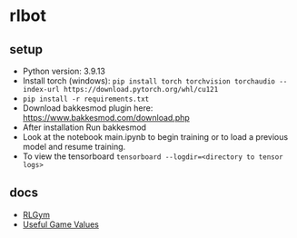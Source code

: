 # rlbot

## setup

- Python version: 3.9.13
- Install torch (windows): `pip install torch torchvision torchaudio --index-url https://download.pytorch.org/whl/cu121`
- `pip install -r requirements.txt`
- Download bakkesmod plugin here: https://www.bakkesmod.com/download.php
- After installation Run bakkesmod
- Look at the notebook main.ipynb to begin training or to load a previous model and resume training.
- To view the tensorboard `tensorboard --logdir=<directory to tensor logs>`

## docs

- [RLGym](https://rlgym.org/docs-page.html)
- [Useful Game Values](https://github.com/RLBot/RLBot/wiki/Useful-Game-Values)
